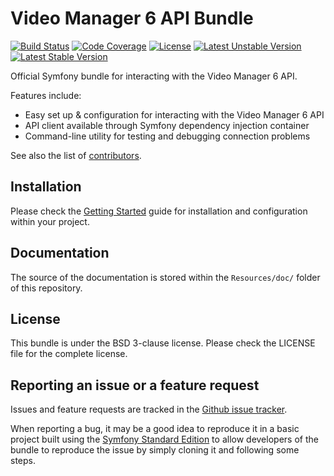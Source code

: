 # Video Manager 6 API Bundle

[![Build Status](https://travis-ci.org/MovingImage24/VM6ApiBundle.svg?branch=master)](https://travis-ci.org/MovingImage24/VM6ApiBundle) [![Code Coverage](https://scrutinizer-ci.com/g/MovingImage24/VM6ApiBundle/badges/coverage.png?b=master)](https://scrutinizer-ci.com/g/MovingImage24/VM6ApiBundle/?branch=master) [![License](https://poser.pugx.org/movingimage/vm6-api-bundle/license)](https://packagist.org/packages/movingimage/vm6-api-bundle) [![Latest Unstable Version](https://poser.pugx.org/movingimage/vm6-api-bundle/v/unstable)](https://packagist.org/packages/movingimage/vm6-api-bundle) [![Latest Stable Version](https://poser.pugx.org/movingimage/vm6-api-bundle/v/stable)](https://packagist.org/packages/movingimage/vm6-api-bundle)

Official Symfony bundle for interacting with the Video Manager 6 API.

Features include:

* Easy set up & configuration for interacting with the Video Manager 6 API
* API client available through Symfony dependency injection container
* Command-line utility for testing and debugging connection problems

See also the list of [contributors](https://github.com/MovingImage24/VM6ApiBundle/contributors).


## Installation

Please check the [Getting Started](Resources/doc/index.rst) guide for installation and configuration within your project.

## Documentation

The source of the documentation is stored within the `Resources/doc/` folder of this repository.

## License

This bundle is under the BSD 3-clause license. Please check the LICENSE file for the complete license.

## Reporting an issue or a feature request

Issues and feature requests are tracked in the [Github issue tracker](https://github.com/MovingImage24/VM6ApiBundle/issues).

When reporting a bug, it may be a good idea to reproduce it in a basic project
built using the [Symfony Standard Edition](https://github.com/symfony/symfony-standard)
to allow developers of the bundle to reproduce the issue by simply cloning it
and following some steps.

